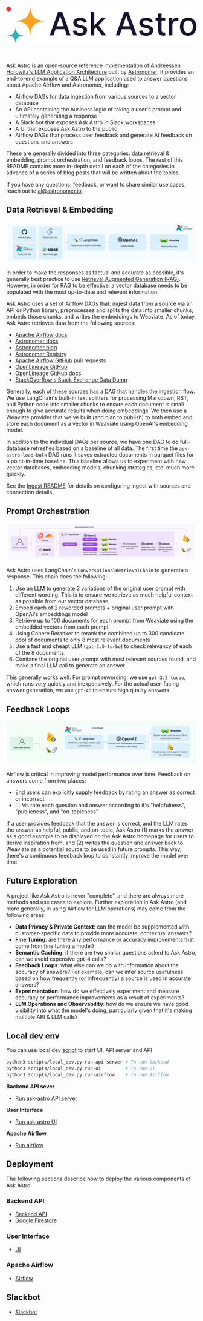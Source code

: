<p align="center">
  <img src="_static/logo.svg" />
</p>

<br />

Ask Astro is an open-source reference implementation of [Andreessen Horowitz's LLM Application Architecture](https://a16z.com/emerging-architectures-for-llm-applications/) built by [Astronomer](https://astronomer.io). It provides an end-to-end example of a Q&A LLM application used to answer questions about Apache Airflow and Astronomer, including:

- Airflow DAGs for data ingestion from various sources to a vector database
- An API containing the business logic of taking a user's prompt and ultimately generating a response
- A Slack bot that exposes Ask Astro in Slack workspaces
- A UI that exposes Ask Astro to the public
- Airflow DAGs that process user feedback and generate AI feedback on questions and answers

These are generally divided into three categories: data retrieval & embedding, prompt orchestration, and feedback loops. The rest of this README contains more in-depth detail on each of the categories in advance of a series of blog posts that will be written about the topics.

If you have any questions, feedback, or want to share similar use cases, reach out to ai@astronomer.io.

## Data Retrieval & Embedding
<p align="center">
  <img src="_static/ingestion.png" />
</p>

In order to make the responses as factual and accurate as possible, it's generally best practice to use [Retrieval Augmented Generation (RAG)](https://proceedings.neurips.cc/paper/2020/hash/6b493230205f780e1bc26945df7481e5-Abstract.html). However, in order for RAG to be effective, a vector database needs to be populated with the most up-to-date and relevant information.

Ask Astro uses a set of Airflow DAGs that: ingest data from a source via an API or Python library, preprocesses and splits the data into smaller chunks, embeds those chunks, and writes the embeddings to Weaviate. As of today, Ask Astro retrieves data from the following sources:

- [Apache Airflow docs](https://airflow.apache.org/docs/)
- [Astronomer docs](https://docs.astronomer.io)
- [Astronomer blog](https://www.astronomer.io/blog/)
- [Astronomer Registry](https://registry.astronomer.io)
- [Apache Airflow GitHub](https://github.com/apache/airflow) pull requests
- [OpenLineage GitHub](https://github.com/OpenLineage/OpenLineage)
- [OpenLineage GitHub docs](https://github.com/OpenLineage/docs)
- [StackOverflow's Stack Exchange Data Dump](https://archive.org/details/stackexchange)

Generally, each of these sources has a DAG that handles the ingestion flow. We use LangChain's built-in text splitters for processing Markdown, RST, and Python code into smaller chunks to ensure each document is small enough to give accurate results when doing embeddings. We then use a Weaviate provider that we've built (and plan to publish) to both embed and store each document as a vector in Weaviate using OpenAI's embedding model.

In addition to the individual DAGs per source, we have one DAG to do full-database refreshes based on a baseline of all data. The first time the `ask-astro-load-bulk` DAG runs it saves extracted documents in parquet files for a point-in-time baseline.  This baseline allows us to experiment with new vector databases, embedding models, chunking strategies, etc. much more quickly.

See the [Ingest README](https://github.com/astronomer/ask-astro/tree/main/airflow/README.md) for details on configuring ingest with sources and connection details.

## Prompt Orchestration
<p align="center">
  <img src="_static/prompt-orchestration.png" />
</p>

Ask Astro uses LangChain's `ConversationalRetrievalChain` to generate a response. This chain does the following:

1. Use an LLM to generate 2 variations of the original user prompt with different wording. This is to ensure we retrieve as much helpful context as possible from our vector database
2. Embed each of 2 reworded prompts + original user prompt with OpenAI's embeddings model
3. Retrieve up to 100 documents for each prompt from Weaviate using the embedded vectors from each prompt
4. Using Cohere Reranker to rerank the combined up to 300 candidate pool of documents to only 8 most relevant documents
5. Use a fast and cheapt LLM (`gpt-3.5-turbo`) to check relevancy of each of the 8 documents.
6. Combine the original user prompt with most relevant sources found, and make a final LLM call to generate an answer

This generally works well. For prompt rewording, we use `gpt-3.5-turbo`, which runs very quickly and inexpensively. For the actual user-facing answer generation, we use `gpt-4o` to ensure high quality answers.


## Feedback Loops
<p align="center">
  <img src="_static/feedback-loops.png" />
</p>

Airflow is critical in improving model performance over time. Feedback on answers come from two places:

- End users can explicitly supply feedback by rating an answer as correct or incorrect
- LLMs rate each question and answer according to it's "helpfulness", "publicness", and "on-topicness"

If a user provides feedback that the answer is correct, and the LLM rates the answer as helpful, public, and on-topic, Ask Astro (1) marks the answer as a good example to be displayed on the Ask Astro homepage for users to derive inspiration from, and (2) writes the question and answer back to Weaviate as a potential source to be used in future prompts. This way, there's a continuous feedback loop to constantly improve the model over time.

## Future Exploration

A project like Ask Astro is never "complete", and there are always more methods and use cases to explore. Further exploration in Ask Astro (and more generally, in using Airflow for LLM operations) may come from the following areas:

- **Data Privacy & Private Context**: can the model be supplemented with customer-specific data to provide more accurate, contextual answers?
- **Fine Tuning**: are there any performance or accuracy improvements that come from fine tuning a model?
- **Semantic Caching**: if there are two similar questions asked to Ask Astro, can we avoid expensive gpt-4 calls?
- **Feedback Loops**: what else can we do with information about the accuracy of answers? For example, can we infer source usefulness based on how frequently (or infrequently) a source is used in accurate answers?
- **Experimentation**: how do we effectively experiment and measure accuracy or performance improvements as a result of experiments?
- **LLM Operations and Observability**: how do we ensure we have good visibility into what the model's doing, particularly given that it's making multiple API & LLM calls?


## Local dev env

You can use local dev [script](../scripts/local_dev.py) to start UI, API server and API

````bash
python3 scripts/local_dev.py run-api-server # To run backend
python3 scripts/local_dev.py run-ui         # To run UI
python3 scripts/local_dev.py run-airflow    # To run Airflow
````

**Backend API sever**

- [Run ask-astro API server](./api/README.md)

**User Interface**

- [Run ask-astro UI](./ui/README.md)

**Apache Airflow**

- [Run airflow](./airflow/README.md)

## Deployment
The following sections describe how to deploy the various components of Ask Astro.

### Backend API
- [Backend API](./api/cloudbuild_and_run.md)
- [Google Firestore](./api/google_firestore.md)

### User Interface
- [UI](./ui/README.md)

### Apache Airflow
- [Airflow](./airflow/README.md)

## Slackbot
- [Slackbot](./api/setup_slack_bot.md)
